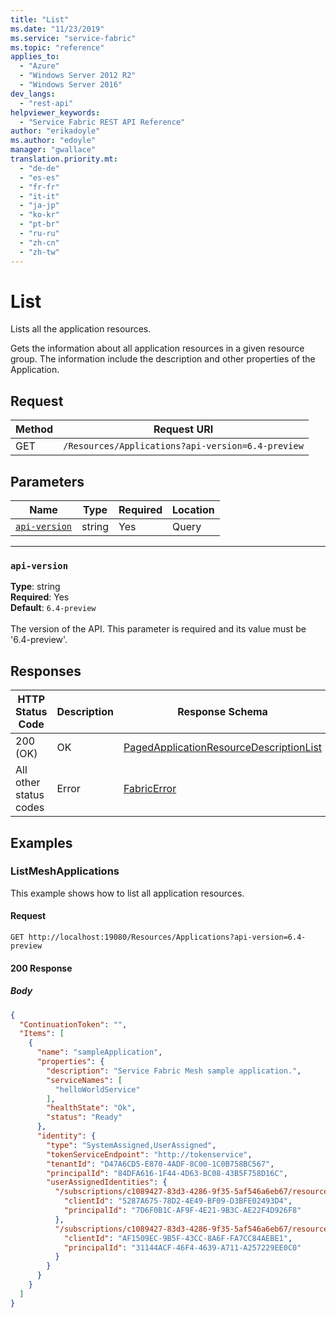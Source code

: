 ```yaml
---
title: "List"
ms.date: "11/23/2019"
ms.service: "service-fabric"
ms.topic: "reference"
applies_to: 
  - "Azure"
  - "Windows Server 2012 R2"
  - "Windows Server 2016"
dev_langs: 
  - "rest-api"
helpviewer_keywords: 
  - "Service Fabric REST API Reference"
author: "erikadoyle"
ms.author: "edoyle"
manager: "gwallace"
translation.priority.mt: 
  - "de-de"
  - "es-es"
  - "fr-fr"
  - "it-it"
  - "ja-jp"
  - "ko-kr"
  - "pt-br"
  - "ru-ru"
  - "zh-cn"
  - "zh-tw"
---
```

# List
Lists all the application resources.

Gets the information about all application resources in a given resource group. The information include the description and other properties of the Application.

## Request
| Method | Request URI |
| ------ | ----------- |
| GET | `/Resources/Applications?api-version=6.4-preview` |


## Parameters
| Name | Type | Required | Location |
| --- | --- | --- | --- |
| [`api-version`](#api-version) | string | Yes | Query |

____
### `api-version`
__Type__: string <br/>
__Required__: Yes<br/>
__Default__: `6.4-preview` <br/>
<br/>
The version of the API. This parameter is required and its value must be '6.4-preview'.


## Responses

| HTTP Status Code | Description | Response Schema |
| --- | --- | --- |
| 200 (OK) | OK<br/> | [PagedApplicationResourceDescriptionList](sfclient-model-pagedapplicationresourcedescriptionlist.md) |
| All other status codes | Error<br/> | [FabricError](sfclient-model-fabricerror.md) |

## Examples

### ListMeshApplications

This example shows how to list all application resources.

#### Request
```
GET http://localhost:19080/Resources/Applications?api-version=6.4-preview
```

#### 200 Response
##### Body
```json
{
  "ContinuationToken": "",
  "Items": [
    {
      "name": "sampleApplication",
      "properties": {
        "description": "Service Fabric Mesh sample application.",
        "serviceNames": [
          "helloWorldService"
        ],
        "healthState": "Ok",
        "status": "Ready"
      },
      "identity": {
        "type": "SystemAssigned,UserAssigned",
        "tokenServiceEndpoint": "http://tokenservice",
        "tenantId": "D47A6CD5-E870-4ADF-8C00-1C0B758BC567",
        "principalId": "84DFA616-1F44-4D63-BC08-43B5F758D16C",
        "userAssignedIdentities": {
          "/subscriptions/c1089427-83d3-4286-9f35-5af546a6eb67/resourcegroups/myGroup/providers/Microsoft.Identity/Identities/identity1": {
            "clientId": "5287A675-78D2-4E49-BF09-D3BFE02493D4",
            "principalId": "7D6F0B1C-AF9F-4E21-9B3C-AE22F4D926F8"
          },
          "/subscriptions/c1089427-83d3-4286-9f35-5af546a6eb67/resourcegroups/myGroup/providers/Microsoft.Identity/Identities/identity2": {
            "clientId": "AF1509EC-9B5F-43CC-8A6F-FA7CC84AEBE1",
            "principalId": "31144ACF-46F4-4639-A711-A257229EE0C0"
          }
        }
      }
    }
  ]
}
```

